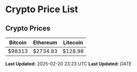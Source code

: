# Crypto Price List

## Crypto Prices
| Bitcoin | Ethereum | Litecoin |
| ------- | -------- | -------- |
| $98313 | $2734.83 | $128.98 |
**Last Updated:** 2025-02-20 23:23 UTC
**Last Updated:** $DATE$
